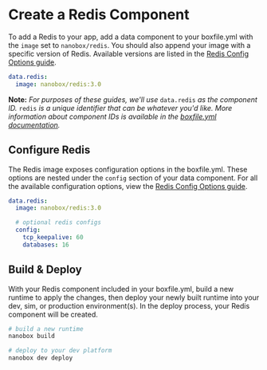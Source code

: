 # Create a Redis Component

To add a Redis to your app, add a data component to your boxfile.yml with the `image` set to `nanobox/redis`. You should also append your image with a specific version of Redis. Available versions are listed in the [Redis Config Options guide](/redis/configure/#redis-version).

```yaml
data.redis:
  image: nanobox/redis:3.0
```

**Note:** *For purposes of these guides, we'll use* `data.redis` *as the component ID.* `redis` *is a unique identifier that can be whatever you'd like. More information about component IDs is available in the [boxfile.yml documentation](https://docs.nanobox.io/boxfile/#component-ids).*


## Configure Redis
The Redis image exposes configuration options in the boxfile.yml. These options are nested under the `config` section of your data component. For all the available configuration options, view the [Redis Config Options guide](/redis/configure).

```yaml
data.redis:
  image: nanobox/redis:3.0

  # optional redis configs
  config:
    tcp_keepalive: 60
    databases: 16
```

## Build & Deploy
With your Redis component included in your boxfile.yml, build a new runtime to apply the changes, then deploy your newly built runtime into your dev, sim, or production environment(s). In the deploy process, your Redis component will be created.

```bash
# build a new runtime
nanobox build

# deploy to your dev platform
nanobox dev deploy
```
